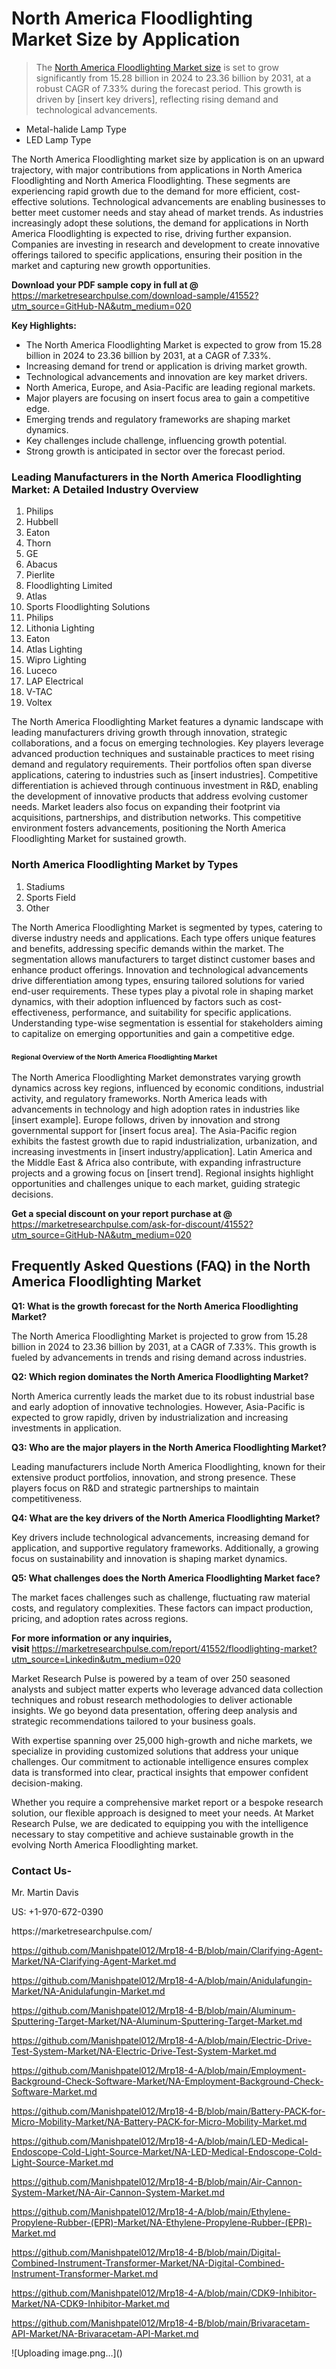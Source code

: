 <h1>North America Floodlighting Market&nbsp;Size by Application</h1><blockquote><p>The <a href="https://marketresearchpulse.com/download-sample/41552?utm_source=GitHub-NA&amp;utm_medium=020">North America Floodlighting Market size</a> is set to grow significantly from 15.28 billion in 2024 to 23.36 billion by 2031, at a robust CAGR of 7.33% during the forecast period. This growth is driven by [insert key drivers], reflecting rising demand and technological advancements.</p></blockquote><ul><li>Metal-halide Lamp Type <li> LED Lamp Type</li></ul><p>The North America Floodlighting market size by application is on an upward trajectory, with major contributions from applications in North America Floodlighting and North America Floodlighting. These segments are experiencing rapid growth due to the demand for more efficient, cost-effective solutions. Technological advancements are enabling businesses to better meet customer needs and stay ahead of market trends. As industries increasingly adopt these solutions, the demand for applications in North America Floodlighting is expected to rise, driving further expansion. Companies are investing in research and development to create innovative offerings tailored to specific applications, ensuring their position in the market and capturing new growth opportunities.</p><p><strong>Download your PDF sample copy in full at @ </strong><a href="https://marketresearchpulse.com/download-sample/41552?utm_source=GitHub-NA&amp;utm_medium=020">https://marketresearchpulse.com/download-sample/41552?utm_source=GitHub-NA&amp;utm_medium=020</a></p><p><strong>Key Highlights: </strong></p><ul><li>The North America Floodlighting Market is expected to grow from 15.28 billion in 2024 to 23.36 billion by 2031, at a CAGR of 7.33%.</li><li>Increasing demand for trend or application is driving market growth.</li><li>Technological advancements and innovation are key market drivers.</li><li>North America, Europe, and Asia-Pacific are leading regional markets.</li><li>Major players are focusing on insert focus area to gain a competitive edge.</li><li>Emerging trends and regulatory frameworks are shaping market dynamics.</li><li>Key challenges include challenge, influencing growth potential.</li><li>Strong growth is anticipated in sector over the forecast period.</li></ul><h3>Leading Manufacturers in the North America Floodlighting Market: A Detailed Industry Overview</h3><ol><li>Philips</li><li>Hubbell</li><li>Eaton</li><li>Thorn</li><li>GE</li><li>Abacus</li><li>Pierlite</li><li>Floodlighting Limited</li><li>Atlas</li><li>Sports Floodlighting Solutions</li><li>Philips</li><li>Lithonia Lighting</li><li>Eaton</li><li>Atlas Lighting</li><li>Wipro Lighting</li><li>Luceco</li><li>LAP Electrical</li><li>V-TAC</li><li>Voltex</li></ol><div class="flex max-w-full flex-col flex-grow"><div class="min-h-8 text-message flex w-full flex-col items-end gap-2 whitespace-normal break-words [.text-message+&amp;]:mt-5" dir="auto" data-message-author-role="assistant" data-message-id="fd8432e4-4910-450d-b182-61b7bfb0a01f" data-message-model-slug="gpt-4o"><div class="flex w-full flex-col gap-1 empty:hidden first:pt-[3px]"><div class="markdown prose w-full break-words dark:prose-invert light"><p>The North America Floodlighting Market features a dynamic landscape with leading manufacturers driving growth through innovation, strategic collaborations, and a focus on emerging technologies. Key players leverage advanced production techniques and sustainable practices to meet rising demand and regulatory requirements. Their portfolios often span diverse applications, catering to industries such as [insert industries]. Competitive differentiation is achieved through continuous investment in R&amp;D, enabling the development of innovative products that address evolving customer needs. Market leaders also focus on expanding their footprint via acquisitions, partnerships, and distribution networks. This competitive environment fosters advancements, positioning the North America Floodlighting Market for sustained growth.</p></div></div></div></div><h3>North America Floodlighting Market by Types</h3><ol><li>Stadiums <li> Sports Field <li> Other</li></ol><div class="flex max-w-full flex-col flex-grow"><div class="min-h-8 text-message flex w-full flex-col items-end gap-2 whitespace-normal break-words [.text-message+&amp;]:mt-5" dir="auto" data-message-author-role="assistant" data-message-id="084470be-0bb7-4664-bddf-5156b4f41249" data-message-model-slug="gpt-4o-mini"><div class="flex w-full flex-col gap-1 empty:hidden first:pt-[3px]"><div class="markdown prose w-full break-words dark:prose-invert light"><p>The North America Floodlighting Market is segmented by types, catering to diverse industry needs and applications. Each type offers unique features and benefits, addressing specific demands within the market. The segmentation allows manufacturers to target distinct customer bases and enhance product offerings. Innovation and technological advancements drive differentiation among types, ensuring tailored solutions for varied end-user requirements. These types play a pivotal role in shaping market dynamics, with their adoption influenced by factors such as cost-effectiveness, performance, and suitability for specific applications. Understanding type-wise segmentation is essential for stakeholders aiming to capitalize on emerging opportunities and gain a competitive edge.</p></div></div></div></div><h3><span style="font-size: 11px;">Regional Overview of the North America Floodlighting Market</span></h3><div class="flex max-w-full flex-col flex-grow"><div class="min-h-8 text-message flex w-full flex-col items-end gap-2 whitespace-normal break-words [.text-message+&amp;]:mt-5" dir="auto" data-message-author-role="assistant" data-message-id="e9038762-ce64-4e30-91c9-9bd413514231" data-message-model-slug="gpt-4o-mini"><div class="flex w-full flex-col gap-1 empty:hidden first:pt-[3px]"><div class="markdown prose w-full break-words dark:prose-invert light"><p>The North America Floodlighting Market demonstrates varying growth dynamics across key regions, influenced by economic conditions, industrial activity, and regulatory frameworks. North America leads with advancements in technology and high adoption rates in industries like [insert example]. Europe follows, driven by innovation and strong governmental support for [insert focus area]. The Asia-Pacific region exhibits the fastest growth due to rapid industrialization, urbanization, and increasing investments in [insert industry/application]. Latin America and the Middle East &amp; Africa also contribute, with expanding infrastructure projects and a growing focus on [insert trend]. Regional insights highlight opportunities and challenges unique to each market, guiding strategic decisions.</p></div></div></div></div><p><strong>Get a special discount on your report purchase at @ </strong><a href="https://marketresearchpulse.com/ask-for-discount/41552?utm_source=GitHub-NA&amp;utm_medium=020">https://marketresearchpulse.com/ask-for-discount/41552?utm_source=GitHub-NA&amp;utm_medium=020</a></p><h2>Frequently Asked Questions (FAQ) in the North America Floodlighting Market</h2><p><strong>Q1: What is the growth forecast for the North America Floodlighting Market?</strong></p><p>The North America Floodlighting Market is projected to grow from 15.28 billion in 2024 to 23.36 billion by 2031, at a CAGR of 7.33%. This growth is fueled by advancements in trends and rising demand across industries.</p><p><strong>Q2: Which region dominates the North America Floodlighting Market?</strong></p><p>North America currently leads the market due to its robust industrial base and early adoption of innovative technologies. However, Asia-Pacific is expected to grow rapidly, driven by industrialization and increasing investments in application.</p><p><strong>Q3: Who are the major players in the North America Floodlighting Market?</strong></p><p>Leading manufacturers include North America Floodlighting, known for their extensive product portfolios, innovation, and strong presence. These players focus on R&amp;D and strategic partnerships to maintain competitiveness.</p><p><strong>Q4: What are the key drivers of the North America Floodlighting Market?</strong></p><p>Key drivers include technological advancements, increasing demand for application, and supportive regulatory frameworks. Additionally, a growing focus on sustainability and innovation is shaping market dynamics.</p><p><strong>Q5: What challenges does the North America Floodlighting Market face?</strong></p><p>The market faces challenges such as challenge, fluctuating raw material costs, and regulatory complexities. These factors can impact production, pricing, and adoption rates across regions.</p><p><strong>For more information or any inquiries, visit&nbsp;</strong><a href="https://marketresearchpulse.com/report/41552/floodlighting-market?utm_source=Linkedin&utm_medium=020">https://marketresearchpulse.com/report/41552/floodlighting-market?utm_source=Linkedin&utm_medium=020</a></p><p>Market Research Pulse is powered by a team of over 250 seasoned analysts and subject matter experts who leverage advanced data collection techniques and robust research methodologies to deliver actionable insights. We go beyond data presentation, offering deep analysis and strategic recommendations tailored to your business goals.</p><p>With expertise spanning over 25,000 high-growth and niche markets, we specialize in providing customized solutions that address your unique challenges. Our commitment to actionable intelligence ensures complex data is transformed into clear, practical insights that empower confident decision-making.</p><p>Whether you require a comprehensive market report or a bespoke research solution, our flexible approach is designed to meet your needs. At Market Research Pulse, we are dedicated to equipping you with the intelligence necessary to stay competitive and achieve sustainable growth in the evolving North America Floodlighting market.</p><h3><strong>Contact Us-</strong></h3><p>Mr. Martin Davis</p><p>US: +1-970-672-0390</p><p>https://marketresearchpulse.com/</p><p><a href="https://github.com/Manishpatel012/Mrp18-4-B/blob/main/Clarifying-Agent-Market/NA-Clarifying-Agent-Market.md">https://github.com/Manishpatel012/Mrp18-4-B/blob/main/Clarifying-Agent-Market/NA-Clarifying-Agent-Market.md</a></p><p><a href="https://github.com/Manishpatel012/Mrp18-4-A/blob/main/Anidulafungin-Market/NA-Anidulafungin-Market.md">https://github.com/Manishpatel012/Mrp18-4-A/blob/main/Anidulafungin-Market/NA-Anidulafungin-Market.md</a></p><p><a href="https://github.com/Manishpatel012/Mrp18-4-B/blob/main/Aluminum-Sputtering-Target-Market/NA-Aluminum-Sputtering-Target-Market.md">https://github.com/Manishpatel012/Mrp18-4-B/blob/main/Aluminum-Sputtering-Target-Market/NA-Aluminum-Sputtering-Target-Market.md</a></p><p><a href="https://github.com/Manishpatel012/Mrp18-4-A/blob/main/Electric-Drive-Test-System-Market/NA-Electric-Drive-Test-System-Market.md">https://github.com/Manishpatel012/Mrp18-4-A/blob/main/Electric-Drive-Test-System-Market/NA-Electric-Drive-Test-System-Market.md</a></p><p><a href="https://github.com/Manishpatel012/Mrp18-4-A/blob/main/Employment-Background-Check-Software-Market/NA-Employment-Background-Check-Software-Market.md">https://github.com/Manishpatel012/Mrp18-4-A/blob/main/Employment-Background-Check-Software-Market/NA-Employment-Background-Check-Software-Market.md</a></p><p><a href="https://github.com/Manishpatel012/Mrp18-4-B/blob/main/Battery-PACK-for-Micro-Mobility-Market/NA-Battery-PACK-for-Micro-Mobility-Market.md">https://github.com/Manishpatel012/Mrp18-4-B/blob/main/Battery-PACK-for-Micro-Mobility-Market/NA-Battery-PACK-for-Micro-Mobility-Market.md</a></p><p><a href="https://github.com/Manishpatel012/Mrp18-4-A/blob/main/LED-Medical-Endoscope-Cold-Light-Source-Market/NA-LED-Medical-Endoscope-Cold-Light-Source-Market.md">https://github.com/Manishpatel012/Mrp18-4-A/blob/main/LED-Medical-Endoscope-Cold-Light-Source-Market/NA-LED-Medical-Endoscope-Cold-Light-Source-Market.md</a></p><p><a href="https://github.com/Manishpatel012/Mrp18-4-B/blob/main/Air-Cannon-System-Market/NA-Air-Cannon-System-Market.md">https://github.com/Manishpatel012/Mrp18-4-B/blob/main/Air-Cannon-System-Market/NA-Air-Cannon-System-Market.md</a></p><p><a href="https://github.com/Manishpatel012/Mrp18-4-A/blob/main/Ethylene-Propylene-Rubber-(EPR)-Market/NA-Ethylene-Propylene-Rubber-(EPR)-Market.md">https://github.com/Manishpatel012/Mrp18-4-A/blob/main/Ethylene-Propylene-Rubber-(EPR)-Market/NA-Ethylene-Propylene-Rubber-(EPR)-Market.md</a></p><p><a href="https://github.com/Manishpatel012/Mrp18-4-B/blob/main/Digital-Combined-Instrument-Transformer-Market/NA-Digital-Combined-Instrument-Transformer-Market.md">https://github.com/Manishpatel012/Mrp18-4-B/blob/main/Digital-Combined-Instrument-Transformer-Market/NA-Digital-Combined-Instrument-Transformer-Market.md</a></p><p><a href="https://github.com/Manishpatel012/Mrp18-4-A/blob/main/CDK9-Inhibitor-Market/NA-CDK9-Inhibitor-Market.md">https://github.com/Manishpatel012/Mrp18-4-A/blob/main/CDK9-Inhibitor-Market/NA-CDK9-Inhibitor-Market.md</a></p><p><a href="https://github.com/Manishpatel012/Mrp18-4-B/blob/main/Brivaracetam-API-Market/NA-Brivaracetam-API-Market.md">https://github.com/Manishpatel012/Mrp18-4-B/blob/main/Brivaracetam-API-Market/NA-Brivaracetam-API-Market.md</a></p>
![Uploading image.png…]()
